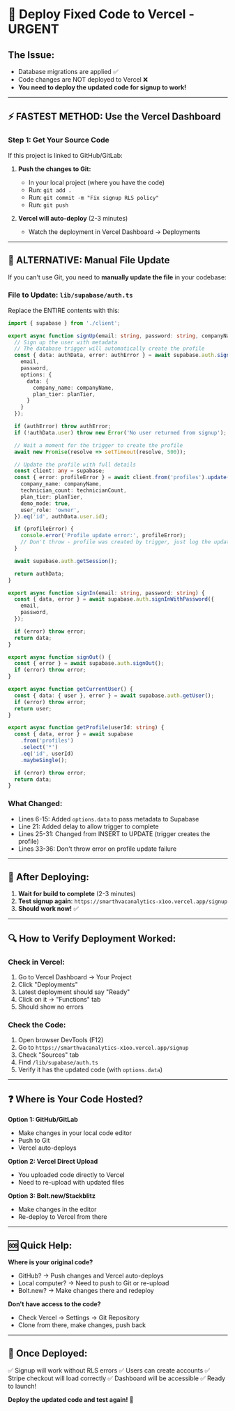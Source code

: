 # 🚀 Deploy Fixed Code to Vercel - URGENT

## The Issue:
- Database migrations are applied ✅
- Code changes are NOT deployed to Vercel ❌
- **You need to deploy the updated code for signup to work!**

---

## ⚡ FASTEST METHOD: Use the Vercel Dashboard

### Step 1: Get Your Source Code
If this project is linked to GitHub/GitLab:

1. **Push the changes to Git:**
   - In your local project (where you have the code)
   - Run: `git add .`
   - Run: `git commit -m "Fix signup RLS policy"`
   - Run: `git push`

2. **Vercel will auto-deploy** (2-3 minutes)
   - Watch the deployment in Vercel Dashboard → Deployments

---

## 🔧 ALTERNATIVE: Manual File Update

If you can't use Git, you need to **manually update the file** in your codebase:

### File to Update: `lib/supabase/auth.ts`

Replace the ENTIRE contents with this:

```typescript
import { supabase } from './client';

export async function signUp(email: string, password: string, companyName: string, technicianCount: number, planTier: string) {
  // Sign up the user with metadata
  // The database trigger will automatically create the profile
  const { data: authData, error: authError } = await supabase.auth.signUp({
    email,
    password,
    options: {
      data: {
        company_name: companyName,
        plan_tier: planTier,
      }
    }
  });

  if (authError) throw authError;
  if (!authData.user) throw new Error('No user returned from signup');

  // Wait a moment for the trigger to create the profile
  await new Promise(resolve => setTimeout(resolve, 500));

  // Update the profile with full details
  const client: any = supabase;
  const { error: profileError } = await client.from('profiles').update({
    company_name: companyName,
    technician_count: technicianCount,
    plan_tier: planTier,
    demo_mode: true,
    user_role: 'owner',
  }).eq('id', authData.user.id);

  if (profileError) {
    console.error('Profile update error:', profileError);
    // Don't throw - profile was created by trigger, just log the update error
  }

  await supabase.auth.getSession();

  return authData;
}

export async function signIn(email: string, password: string) {
  const { data, error } = await supabase.auth.signInWithPassword({
    email,
    password,
  });

  if (error) throw error;
  return data;
}

export async function signOut() {
  const { error } = await supabase.auth.signOut();
  if (error) throw error;
}

export async function getCurrentUser() {
  const { data: { user }, error } = await supabase.auth.getUser();
  if (error) throw error;
  return user;
}

export async function getProfile(userId: string) {
  const { data, error } = await supabase
    .from('profiles')
    .select('*')
    .eq('id', userId)
    .maybeSingle();

  if (error) throw error;
  return data;
}
```

### What Changed:
- Lines 6-15: Added `options.data` to pass metadata to Supabase
- Line 21: Added delay to allow trigger to complete
- Lines 25-31: Changed from INSERT to UPDATE (trigger creates the profile)
- Lines 33-36: Don't throw error on profile update failure

---

## 🎯 After Deploying:

1. **Wait for build to complete** (2-3 minutes)
2. **Test signup again**: `https://smarthvacanalytics-x1oo.vercel.app/signup`
3. **Should work now!** ✅

---

## 🔍 How to Verify Deployment Worked:

### Check in Vercel:
1. Go to Vercel Dashboard → Your Project
2. Click "Deployments"
3. Latest deployment should say "Ready"
4. Click on it → "Functions" tab
5. Should show no errors

### Check the Code:
1. Open browser DevTools (F12)
2. Go to `https://smarthvacanalytics-x1oo.vercel.app/signup`
3. Check "Sources" tab
4. Find `/lib/supabase/auth.ts`
5. Verify it has the updated code (with `options.data`)

---

## ❓ Where is Your Code Hosted?

**Option 1: GitHub/GitLab**
- Make changes in your local code editor
- Push to Git
- Vercel auto-deploys

**Option 2: Vercel Direct Upload**
- You uploaded code directly to Vercel
- Need to re-upload with updated files

**Option 3: Bolt.new/Stackblitz**
- Make changes in the editor
- Re-deploy to Vercel from there

---

## 🆘 Quick Help:

**Where is your original code?**
- GitHub? → Push changes and Vercel auto-deploys
- Local computer? → Need to push to Git or re-upload
- Bolt.new? → Make changes there and redeploy

**Don't have access to the code?**
- Check Vercel → Settings → Git Repository
- Clone from there, make changes, push back

---

## 🎉 Once Deployed:

✅ Signup will work without RLS errors
✅ Users can create accounts
✅ Stripe checkout will load correctly
✅ Dashboard will be accessible
✅ Ready to launch!

**Deploy the updated code and test again!** 🚀
